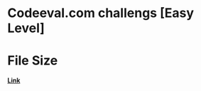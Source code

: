 # Codeeval.com challengs [Easy Level]
# File Size
[**Link**](https://www.codeeval.com/open_challenges/26)